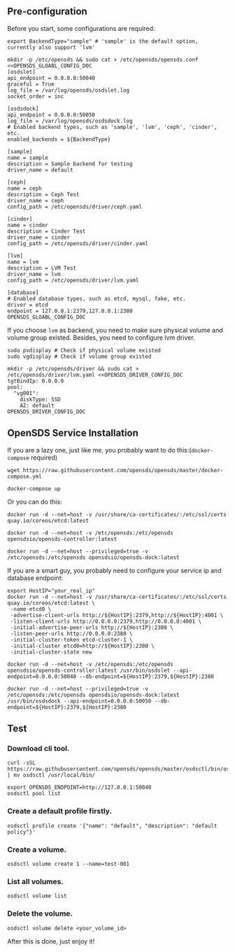 ## Pre-configuration
Before you start, some configurations are required:
```shell
export BackendType="sample" # 'sample' is the default option, currently also support 'lvm'

mkdir -p /etc/opensds && sudo cat > /etc/opensds/opensds.conf <<OPENSDS_GLOABL_CONFIG_DOC
[osdslet]
api_endpoint = 0.0.0.0:50040
graceful = True
log_file = /var/log/opensds/osdslet.log
socket_order = inc

[osdsdock]
api_endpoint = 0.0.0.0:50050
log_file = /var/log/opensds/osdsdock.log
# Enabled backend types, such as 'sample', 'lvm', 'ceph', 'cinder', etc.
enabled_backends = ${BackendType}

[sample]
name = sample
description = Sample backend for testing
driver_name = default

[ceph]
name = ceph
description = Ceph Test
driver_name = ceph
config_path = /etc/opensds/driver/ceph.yaml

[cinder]
name = cinder
description = Cinder Test
driver_name = cinder
config_path = /etc/opensds/driver/cinder.yaml

[lvm]
name = lvm
description = LVM Test
driver_name = lvm
config_path = /etc/opensds/driver/lvm.yaml

[database]
# Enabled database types, such as etcd, mysql, fake, etc.
driver = etcd
endpoint = 127.0.0.1:2379,127.0.0.1:2380
OPENSDS_GLOABL_CONFIG_DOC
```
If you choose `lvm` as backend, you need to make sure physical volume and volume group existed. Besides, you need to configure lvm driver.
```
sudo pvdisplay # Check if physical volume existed
sudo vgdisplay # Check if volume group existed

mkdir -p /etc/opensds/driver && sudo cat > /etc/opensds/driver/lvm.yaml <<OPENSDS_DRIVER_CONFIG_DOC
tgtBindIp: 0.0.0.0
pool:
  "vg001":
    diskType: SSD
    AZ: default
OPENSDS_DRIVER_CONFIG_DOC
```

## OpenSDS Service Installation
If you are a lazy one, just like me, you probably want to do this:(`docker-compose` required)
```
wget https://raw.githubusercontent.com/opensds/opensds/master/docker-compose.yml

docker-compose up
```

Or you can do this:
```
docker run -d --net=host -v /usr/share/ca-certificates/:/etc/ssl/certs quay.io/coreos/etcd:latest

docker run -d --net=host -v /etc/opensds:/etc/opensds opensdsio/opensds-controller:latest

docker run -d --net=host --privileged=true -v /etc/opensds:/etc/opensds opensdsio/opensds-dock:latest
```

If you are a smart guy, you probably need to configure your service ip and database endpoint:
```
export HostIP="your_real_ip"
docker run -d --net=host -v /usr/share/ca-certificates/:/etc/ssl/certs quay.io/coreos/etcd:latest \
 -name etcd0 \
 -advertise-client-urls http://${HostIP}:2379,http://${HostIP}:4001 \
 -listen-client-urls http://0.0.0.0:2379,http://0.0.0.0:4001 \
 -initial-advertise-peer-urls http://${HostIP}:2380 \
 -listen-peer-urls http://0.0.0.0:2380 \
 -initial-cluster-token etcd-cluster-1 \
 -initial-cluster etcd0=http://${HostIP}:2380 \
 -initial-cluster-state new

docker run -d --net=host -v /etc/opensds:/etc/opensds opensdsio/opensds-controller:latest /usr/bin/osdslet --api-endpoint=0.0.0.0:50040 --db-endpoint=${HostIP}:2379,${HostIP}:2380

docker run -d --net=host --privileged=true -v /etc/opensds:/etc/opensds opensdsio/opensds-dock:latest /usr/bin/osdsdock --api-endpoint=0.0.0.0:50050 --db-endpoint=${HostIP}:2379,${HostIP}:2380
```

## Test

### Download cli tool.
```
curl -sSL https://raw.githubusercontent.com/opensds/opensds/master/osdsctl/bin/osdsctl | mv osdsctl /usr/local/bin/

export OPENSDS_ENDPOINT=http://127.0.0.1:50040
osdsctl pool list
```

### Create a default profile firstly.
```
osdsctl profile create '{"name": "default", "description": "default policy"}'
```

### Create a volume.
```
osdsctl volume create 1 --name=test-001
```

### List all volumes.
```
osdsctl volume list
```

### Delete the volume.
```
osdsctl volume delete <your_volume_id>
```

After this is done, just enjoy it!
